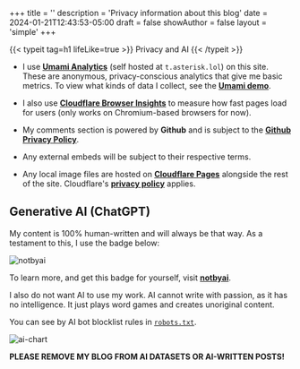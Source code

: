 +++
title = ''
description = 'Privacy information about this blog'
date = 2024-01-21T12:43:53-05:00
draft = false
showAuthor = false
layout = 'simple'
+++

{{< typeit
  tag=h1
  lifeLike=true >}}
Privacy and AI
{{< /typeit >}}

- I use [**Umami Analytics**](https://umami.is) (self hosted at `t.asterisk.lol`) on this site. These are anonymous, privacy-conscious analytics that give me basic metrics. To view what kinds of data I collect, see the [**Umami demo**](https://analytics.umami.is/share/LGazGOecbDtaIwDr/umami.is).

- I also use [**Cloudflare Browser Insights**](https://www.cloudflare.com/application-services/products/website-optimization/) to measure how fast pages load for users (only works on Chromium-based browsers for now).

- My comments section is powered by **Github** and is subject to the [**Github Privacy Policy**](https://docs.github.com/en/site-policy/privacy-policies/github-privacy-statement).

- Any external embeds will be subject to their respective terms.

- Any local image files are hosted on [**Cloudflare Pages**](https://pages.cloudflare.com) alongside the rest of the site. Cloudflare's [**privacy policy**](https://www.cloudflare.com/privacypolicy/) applies.

<!-- - The footer badge is hosted on Rimgo (privacy-friendly Imgur frontend, lunar.icu instance) and their [privacy policy](https://rimgo.lunar.icu/privacy) applies. -->

## Generative AI (ChatGPT)

My content is 100% human-written and will always be that way. As a testament to this, I use the badge below:

![notbyai](notbyai-black-2x.png)

To learn more, and get this badge for yourself, visit [**notbyai**](https://notbyai.fyi/).

I also do not want AI to use my work. AI cannot write with passion, as it has no intelligence. It just plays word games and creates unoriginal content.

You can see by AI bot blocklist rules in [`robots.txt`](/robots.txt).

![ai-chart](ai-generates-content-using-human-content-white.png "See the problem here? (Credit: [notbyai](https://notbyai.fyi/#not-by-ai-mission))")

**PLEASE REMOVE MY BLOG FROM AI DATASETS OR AI-WRITTEN POSTS!**
